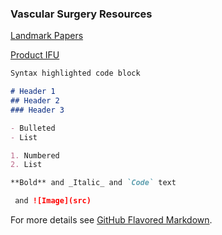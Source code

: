 ### Vascular Surgery Resources


[Landmark Papers](https://justincchoi.github.io/VSpapers/)

[Product IFU](https://justincchoi.github.io/ProductIFU/)


```markdown
Syntax highlighted code block

# Header 1
## Header 2
### Header 3

- Bulleted
- List

1. Numbered
2. List

**Bold** and _Italic_ and `Code` text

 and ![Image](src)
```

For more details see [GitHub Flavored Markdown](https://guides.github.com/features/mastering-markdown/).

